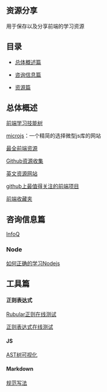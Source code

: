 ## 资源分享

用于保存以及分享前端的学习资源

## 目录

- [总体概述篇]()
- [咨询信息篇]()

- [资源篇]()

## 总体概述

[前端学习技能树](http://html5ify.com/fks/fks_chart/)

[microjs](http://microjs.com/#)：一个精简的选择微型js库的网站

[最全前端资源](https://www.jeffjade.com/2016/03/30/104-front-end-tutorial/)

[Github资源收集](https://segmentfault.com/a/1190000003510001)

[英文资源网站](http://get.ftqq.com/697.get)

[github上最值得关注的前端项目](https://segmentfault.com/a/1190000002804472#articleHeader7)

[前端收藏夹](http://collect.w3ctrain.com/)

## 咨询信息篇

[InfoQ](https://www.infoq.cn/)

### Node
[如何正确的学习Nodejs](https://cnodejs.org/topic/5ab3166be7b166bb7b9eccf7)

## 工具篇

#### 正则表达式

[Rubular正则在线测试](https://rubular.com/)

[正则表达式在线测试](https://www.regexpal.com/)

#### JS

[AST树可视化](https://astexplorer.net/)

#### Markdown
[规范写法](https://coding.net/help/doc/project/markdown.html)
